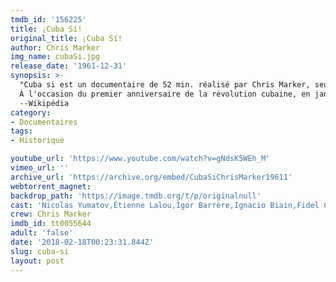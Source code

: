 ```yaml
---
tmdb_id: '156225'
title: ¡Cuba Sí!
original_title: ¡Cuba Sí!
author: Chris Marker
img_name: cubaSi.jpg
release_date: '1961-12-31'
synopsis: >-
  "Cuba si est un documentaire de 52 min. réalisé par Chris Marker, seul à la caméra, sorti en 1961.
  À l'occasion du premier anniversaire de la révolution cubaine, en janvier 1961, un an après l'arrivée au pouvoir de Fidel Castro, Marker filme Cuba et la société cubaine, sa vitalité, ses aspirations, sa vie quotidienne..."
  --Wikipédia
category:
- Documentaires
tags:
- Historique

youtube_url: 'https://www.youtube.com/watch?v=gNdsK5WEh_M'
vimeo_url: ''
archive_url: 'https://archive.org/embed/CubaSiChrisMarker19611'
webtorrent_magnet:
backdrop_path: 'https://image.tmdb.org/t/p/originalnull'
cast: 'Nicolas Yumatov,Étienne Lalou,Igor Barrère,Ignacio Biain,Fidel Castro'
crew: Chris Marker
imdb_id: tt0055644
adult: 'false'
date: '2018-02-18T00:23:31.844Z'
slug: cuba-si
layout: post
---
```

